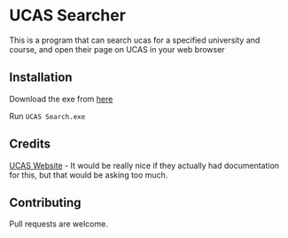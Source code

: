 # UCAS Searcher

This is a program that can search ucas for a specified university and course, and open their page on UCAS in your web browser

## Installation

Download the exe from [here](https://github.com/TheAmazingJeh/UCAS-Searcher/releases/latest)

Run `UCAS Search.exe`


## Credits

[UCAS Website](https://www.ucas.com/) - It would be really nice if they actually had documentation for this, but that would be asking too much.



## Contributing
Pull requests are welcome.

